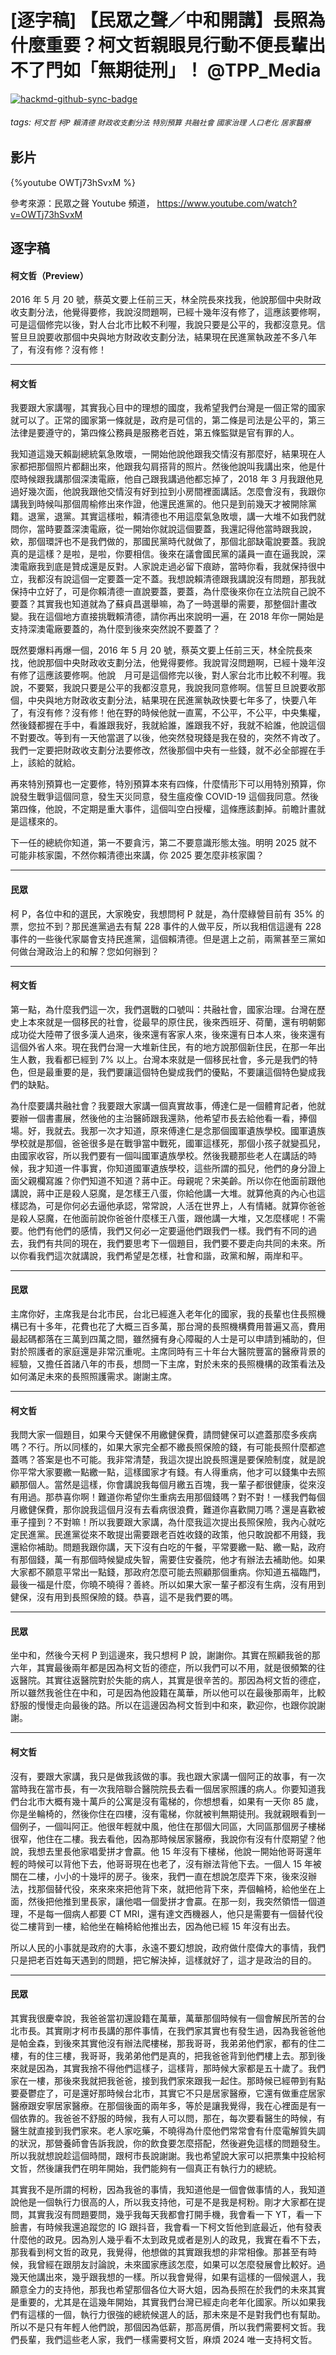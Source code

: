 # [逐字稿] 【民眾之聲／中和開講】長照為什麼重要？柯文哲親眼見行動不便長輩出不了門如「無期徒刑」！ @TPP_Media

[![hackmd-github-sync-badge](https://hackmd.io/SeDerTHxSVuvP5vFcbuHbw/badge)](https://hackmd.io/SeDerTHxSVuvP5vFcbuHbw)


###### tags: `柯文哲` `柯P` `賴清德` `財政收支劃分法` `特別預算` `共融社會` `國家治理` `人口老化` `居家醫療`

## 影片

{%youtube OWTj73hSvxM %}

參考來源：民眾之聲 Youtube 頻道， https://www.youtube.com/watch?v=OWTj73hSvxM

## 逐字稿

#### 柯文哲（Preview）

2016 年 5 月 20 號，蔡英文要上任前三天，林全院長來找我，他說那個中央財政收支劃分法，他覺得要修，我說沒問題啊，已經十幾年沒有修了，這應該要修啊，可是這個修完以後，對人台北市比較不利喔，我說只要是公平的，我都沒意見。信誓旦旦說要收那個中央與地方財政收支劃分法，結果現在民進黨執政差不多八年了，有沒有修？沒有修！

---

#### 柯文哲

我要跟大家講喔，其實我心目中的理想的國度，我希望我們台灣是一個正常的國家就可以了。正常的國家第一條就是，政府是可信的，第二條是司法是公平的，第三法律是要遵守的，第四條公務員是服務老百姓，第五條監獄是官有罪的人。

我知道這幾天賴副總統氣急敗壞，一開始他說他跟我交情沒有那麼好，結果現在人家都把那個照片都翻出來，他跟我勾肩搭背的照片。然後他說叫我講出來，他是什麼時候跟我講那個深澳電廠，他自己跟我講過他都忘掉了，2018 年 3 月我跟他見過好幾次面，他說我跟他交情沒有好到拉到小房間裡面講話。怎麼會沒有，我跟你講我到時候叫那個周榆修出來作證，他還民進黨的。他只是到前幾天才被開除黨籍。退黨，退黨。其實這樣啦，賴清德也不用這麼氣急敗壞，講一大堆不如我們就問你，當時要蓋深澳電廠，從一開始你就說這個要蓋，我還記得他當時跟我說，欸，那個環評也不是我們做的，那國民黨時代就做了，那個北部缺電說要蓋。我說真的是這樣？是啦，是啦，你要相信。後來在議會國民黨的議員一直在逼我說，深澳電廠我到底是贊成還是反對。人家說走過必留下痕跡，當時你看，我就保持很中立，我都沒有說這個一定要蓋一定不蓋。我想說賴清德跟我講說沒有問題，那我就保持中立好了，可是你賴清德一直說要蓋，要蓋，為什麼後來你在立法院自己說不要蓋？其實我也知道就為了蘇貞昌選舉嘛，為了一時選舉的需要，那整個計畫改變。我在這個地方直接挑戰賴清德，請你再出來說明一遍，在 2018 年你一開始是支持深澳電廠要蓋的，為什麼到後來突然說不要蓋了？

既然要爆料再爆一個，2016 年 5 月 20 號，蔡英文要上任前三天，林全院長來找，他說那個中央財政收支劃分法，他覺得要修。我說冐沒問題啊，已經十幾年沒有修了這應該要修啊。他說　月可是這個修完以後，對人家台北市比較不利喔。我說，不要緊，我說只要是公平的我都沒意見，我說我同意修啊。信誓旦旦說要收那個，中央與地方財政收支劃分法，結果現在民進黨執政快要七年多了，快要八年了，有沒有修？沒有修！他在野的時候他就一直罵，不公平，不公平，中央集權，然後錢都握在手中，看誰跟我好，我就給誰，誰跟我不好，我就不給誰，他說這個不對要改。等到有一天他當選了以後，他突然發現錢是我在發的，突然不肯改了。我們一定要把財政收支劃分法要修改，然後那個中央有一些錢，就不必全部握在手上，該給的就給。

再來特別預算也一定要修，特別預算本來有四條，什麼情形下可以用特別預算，你說發生戰爭這個同意，發生天災同意，發生瘟疫像 COVID-19 這個我同意。然後第四條，他說，不定期是重大事件，這個叫空白授權，這條應該劃掉。前瞻計畫就是這樣來的。

下一任的總統你知道，第一不要貪污，第二不要意識形態太強。明明 2025 就不可能非核家園，不然你賴清德出來講，你 2025 要怎麼非核家園？

---

#### 民眾

柯 P，各位中和的選民，大家晚安，我想問柯 P 就是，為什麼綠營目前有  35% 的票，您拉不到？那民進黨過去有幫 228 事件的人做平反，所以我相信這邊有 228 事件的一些後代家屬會支持民進黨，這個賴清德。但是選上之前，兩黨甚至三黨如何做台灣政治上的和解？您如何辦到？

---

#### 柯文哲

第一點，為什麼我們這一次，我們選戰的口號叫：共融社會，國家治理。台灣在歷史上本來就是一個移民的社會，從最早的原住民，後來西班牙、荷蘭，還有明朝鄭成功從大陸帶了很多漢人過來，後來還有客家人來，後來還有日本人來，後來還有這個外省人來。現在我們台灣一大堆新住民，有的地方說那個新住民，在那一年出生人數，我看都已經到 7% 以上。台灣本來就是一個移民社會，多元是我們的特色，但是最重要的是，我們要讓這個特色變成我們的優點，不要讓這個特色變成我們的缺點。

為什麼要講共融社會？我要跟大家講一個真實故事，傅達仁是一個體育記者，他就要辦一個書畫展，然後他的主治醫師跟我還熟，他希望市長去給他看一看，捧個場。好，我就去。我那一次才知道，原來傅達仁是念那個國軍遺族學校。國軍遺族學校就是那個，爸爸很多是在戰爭當中戰死，國軍這樣死，那個小孩子就變孤兒，由國家收容，所以我們要有一個叫國軍遺族學校。然後我聽那些老人在講話的時候，我才知道一件事實，你知道國軍遺族學校，這些所謂的孤兒，他們的身分證上面父親欄寫誰？你們知道不知道？蔣中正。母親呢？宋美齡。所以你在他面前跟他講說，蔣中正是殺人惡魔，是怎樣王八蛋，你給他講一大堆。就算他真的內心也這樣認為，可是你何必去逼他承認，常常說，人活在世界上，人有情緒。就算你爸爸是殺人惡魔，在他面前說你爸爸什麼樣王八蛋，跟他講一大堆，又怎麼樣呢！不需要。他們有他們的感情，我們又何必一定要逼他們跟我們一樣。我們有不同的過去，我們有共同的現在，我們要思考下一個題目，我們要不要走向共同的未來。所以你看我們這次就講說，我們希望是怎樣，社會和諧，政黨和解，兩岸和平。

---

#### 民眾

主席你好，主席我是台北市民，台北已經進入老年化的國家，我的長輩也住長照機構已有十多年，花費也花了大概三百多萬，那台灣的長照機構費用普遍又高，費用最起碼都落在三萬到四萬之間，雖然擁有身心障礙的人士是可以申請到補助的，但對於照護者的家庭還是非常沉重呢。主席同時有三十年台大醫院豐富的醫療背景的經驗，又擔任首諸八年的市長，想問一下主席，對於未來的長照機構的政策看法及如何滿足未來的長照照護需求。謝謝主席。

---

#### 柯文哲

我問大家一個題目，如果今天健保不用繳健保費，請問健保可以遮蓋那麼多疾病嗎？不行。所以同樣的，如果大家完全都不繳長照保險的錢，有可能長照什麼都遮蓋嗎？答案是也不可能。我非常清楚，我這次提出說長照還是要保險制度，就是說你平常大家要繳一點繳一點，這樣國家才有錢。有人得重病，他才可以錢集中去照顧那個人。當然是這樣，你會講說我每個月繳五百塊，我一輩子都很健康，從來沒有用過。那恭喜你啊！難道你希望你生重病去用那個錢嗎？對不對！一樣我們每個月繳健保費，那你說我這個月沒有去看病很浪費，難道你喜歡開刀嗎？還是喜歡被車子撞到？不對嘛！所以我要跟大家講，為什麼我這次提出長照保險，我內心就吃定民進黨。民進黨從來不敢提出需要跟老百姓收錢的政策，他只敢說都不用錢，我還給你補助。問題我跟你講，天下沒有白吃的午餐，平常要繳一點、繳一點，政府有那個錢，萬一有那個時候變成失智，需要住安養院，他才有辦法去補助他。如果大家都不願意平常出一點錢，那政府怎麼可能去照顧那個重病。你知道五福臨門，最後一福是什麼，你曉不曉得？善終。所以如果大家一輩子都沒有生病，沒有用到健保，沒有用到長照保險的錢。恭喜，這不是我們要的嗎。

---

#### 民眾

坐中和，然後今天柯 P 到這邊來，我只想柯 P 說，謝謝你。其實在照顧我爸的那六年，其實最後兩年都是因為柯文哲的德症，所以我們可以不用，就是很頻繁的往返醫院。其實往返醫院對於失能的病人，其實是很辛苦的。那因為柯文哲的德症，所以雖然我爸住在中和，可是因為他設籍在萬華，所以他可以在最後那兩年，比較舒服的慢慢走向最後的路。所以在這邊因為柯文哲到中和來，歡迎你，也跟你說謝謝。

---

#### 柯文哲

沒有，要跟大家講，我只是做我該做的事。我也跟大家講一個阿正的故事，有一次當時我在當市長，有一次我陪聯合醫院院長去看一個居家照護的病人。你要知道我們台北市大概有幾十萬戶的公寓是沒有電梯的，你想想看，如果有一天你 85 歲，你是坐輪椅的，然後你住在四樓，沒有電梯，你就被判無期徒刑。我就親眼看到一個例子，一個叫阿正。他很年輕就中風，他住在那個大同區，大同區那個房子樓梯很窄，他住在二樓。我去看他，因為那時候居家醫療，我說你有沒有什麼期望？他說，我想去里長他家唱愛拼才會贏。他 15 年沒有下樓梯，他說一開始他哥哥還年輕的時候可以背他下去，他哥哥現在也老了，沒有辦法背他下去。一個人 15 年被關在二樓，小小的十幾坪的房子。後來，我們一直在想說怎麼弄下來，後來沒辦法，找那個替代役，來來來來把他背下來，就把他背下來，弄個輪椅，給他坐在上面，然後把他推到里長家，讓他唱一個愛拼才會贏。在那一刻，我突然領悟一個道理，不是每一個病人都要 CT MRI，還有達文西機器人，他只是需要有一個替代役從二樓背到一樓，給他坐在輪椅給他推出去，因為他已經 15 年沒有出去。

所以人民的小事就是政府的大事，永遠不要幻想說，政府做什麼偉大的事情，我們只是把老百姓每天遇到的問題，把它解決掉，這樣就好了，這才是政治的目的。

---

#### 民眾

其實我很慶幸說，我爸爸當初還設籍在萬華，萬華那個時候有一個會解民所苦的台北市長。其實剛才柯市長講的那件事情，在我們家其實也有發生過，因為我爸爸他是帕金森，到後來其實他沒有辦法爬樓梯，那我哥哥，我弟弟他們家，都有的住二樓，有的住三樓，我哥哥，我弟弟他們是真的，把我爸爸背到他們樓上去。那到後來就是因為，其實我捨不得他們這樣子，這樣背，那時候大家都是五十歲了。我們家在一樓，那後來我就把我爸爸，接到我們家來跟我一起住。那時候已經帶到有點要憂鬱症了，可是還好那時候台北市，其實它不只是居家醫療，它還有做重症居家醫療跟安寧居家醫療。在那個後面的兩年多，等於是讓我覺得，我在心裡面是有一個依靠的。我爸爸不舒服的時候，我有人可以問，那在，每次要看醫生的時候，有醫生就直接到我們家來。老人家吃藥，不曉得為什麼他們常常會有什麼電解質失調的狀況，那營養師會告訴我說，你的飲食要怎麼搭配，然後避免這樣的問題發生。所以我就想說趁這個時間，跟柯市長說謝謝。我也希望說大家可以把票集中投給柯文哲，然後讓我們在明年開始，我們能夠有一個真正有執行力的總統。

其實我不是所謂的柯粉，因為我爸的事情，我知道他是一個會做事情的人，我知道說他是一個執行力很高的人，所以我支持他，可是不是我是柯粉。剛才大家都在提問，其實我沒有問題要問，幾乎我每天我都會打開手機，我會看一下 YT，看一下臉書，有時候我還追蹤您的 IG 跟抖音，我會看一下柯文哲他到底最近，他有發表什麼他的政見。因為別人幾乎看不太到政見或者是別人的政見，我實在看不下去，那我看到柯文哲的政見，我覺得，他想做的其實跟我想的非常相像。那甚至有時候，我曾經在跟朋友討論說，未來國家應該怎麼，如果可以怎麼發展會比較好。過幾天他講出來，幾乎跟我想的一樣。所以我會覺得，如果有這樣的一個候選人，我願意全力的支持他，那我也希望那個各位大哥大姐，因為長照在於我們的未來其實是重要的，尤其是在這幾年開始，其實我們台灣已經走向老年化國家。所以如果我們有這樣的一個，執行力很強的總統候選人的話，那未來是不是對我們也有幫助。所以不是只有年輕人他們說，那個因為低薪，那高房價，所以我們需要柯文哲。我們長輩，我們這些老人家，我們一樣需要柯文哲，麻煩 2024 唯一支持柯文哲。

